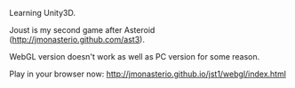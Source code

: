 Learning Unity3D.

Joust is my second game after Asteroid (http://jmonasterio.github.com/ast3).

WebGL version doesn't work as well as PC version for some reason. 

Play in your browser now: http://jmonasterio.github.io/jst1/webgl/index.html
